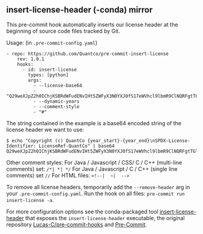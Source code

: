 ## insert-license-header (-conda) mirror

This pre-commit hook automatically inserts our license header at the beginning of source code files tracked by Git.

Usage: (in `.pre-commit-config.yaml`)

```
- repo: https://github.com/Quantco/pre-commit-insert-license
    rev: 1.0.1
    hooks:
      - id: insert-license
        types: [python]
        args:
          - --license-base64
          - "Q29weXJpZ2h0IChjKSBRdWFudENvIHt5ZWFyX3N0YXJ0fS17eWVhcl9lbmR9ClNQRFgtTGljZW5zZS1JZGVudGlmaWVyOiBMaWNlbnNlUmVmLVF1YW50Q28K"
          - --dynamic-years
          - --comment-style
          - "#"

```


The string contained in the example is a base64 encoded string of the license header we want to use:
```
$ echo "Copyright (c) QuantCo {year_start}-{year_end}\nSPDX-License-Identifier: LicenseRef-QuantCo" | base64
Q29weXJpZ2h0IChjKSBRdWFudENvIHt5ZWFyX3N0YXJ0fS17eWVhcl9lbmR9ClNQRFgtTGljZW5zZS1JZGVudGlmaWVyOiBMaWNlbnNlUmVmLVF1YW50Q28K
```

Other comment styles:
For Java / Javascript / CSS/ C / C++ (multi-line comments) set: `/*| *| */`
For Java / Javascript / C / C++ (single line comments) set `//`
For HTML files: `<!--|  ~|  -->`

To remove all license headers, temporarily add the `--remove-header` arg in
your `.pre-commit-config.yaml`. Run the hook on all files: `pre-commit run insert-license -a`.

For more configuration options see the conda-packaged tool [insert-license-header](https://github.com/thomasmarwitz/insert-license-header) that exposes the `insert-license-header` executable, the original repository [Lucas-C/pre-commit-hooks](https://github.com/Lucas-C/pre-commit-hooks) and [Pre-Commit](https://pre-commit.com/).
